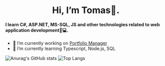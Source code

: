 
<!--
**TomasSobotaT/TomasSobotaT** is a ✨ _special_ ✨ repository because its `README.md` (this file) appears on your GitHub profile.


- 👯 I’m looking to collaborate on ...
- 🤔 I’m looking for help with ...
- 💬 Ask me about ...
- 📫 How to reach me: ...
- 😄 Pronouns: ...
- ⚡ Fun fact: ...
-->
  <h1 align="center" > Hi, I’m Tomas👋. </h1>
  <h4>I learn C#, ASP.NET, MS-SQL, JS and other technologies related to web application development👀💻.</h4>

- 🔭 I’m currently working on <a href="https://github.com/TomasSobotaT/Portfolio_Manager">Portfolio Manager<a>
- 🌱 I’m currently learning Typescript, Node.js, SQL  </br>  



  
![Anurag's GitHub stats](https://github-readme-stats.vercel.app/api?username=TomasSobotaT&show_icons=true&theme=transparent)
![Top Langs](https://github-readme-stats.vercel.app/api/top-langs/?username=TomasSobotaT&layout=compact)
